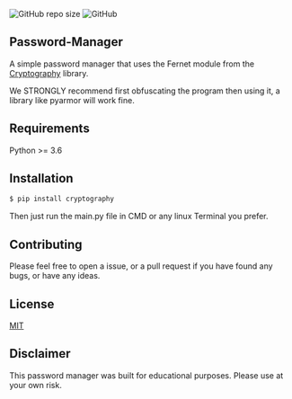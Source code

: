 ![GitHub repo size](https://img.shields.io/github/repo-size/MundaneHassan/Password-Manager) ![GitHub](https://img.shields.io/github/license/MundaneHassan/Password-Manager)
## Password-Manager
A simple password manager that uses the Fernet module from the [Cryptography](https://pypi.org/project/cryptography/) library.

We STRONGLY recommend first obfuscating the program then using it, a library like pyarmor will work fine.

## Requirements 
Python >= 3.6

## Installation

```bash
$ pip install cryptography
```
Then just run the main.py file in CMD or any linux Terminal you prefer.

## Contributing
Please feel free to open a issue, or a pull request if you have found any bugs, or have any ideas.

## License
[MIT](https://opensource.org/licenses/MIT/)

## Disclaimer
This password manager was built for educational purposes. Please use at your own risk.




